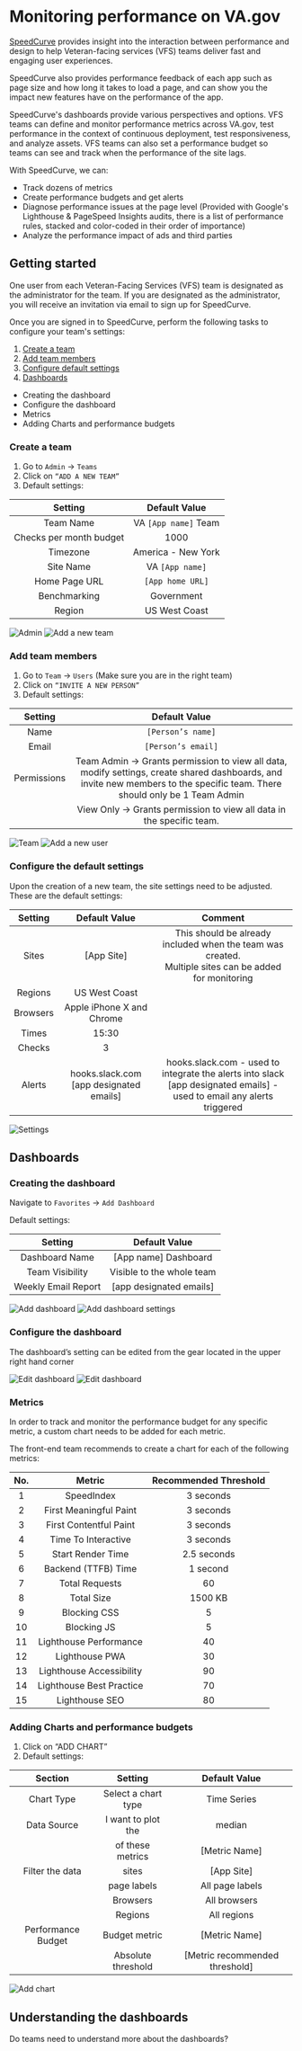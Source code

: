 # Monitoring performance on VA.gov

[SpeedCurve](https://www.speedcurve.com) provides insight into the interaction between performance and design to help Veteran-facing services (VFS) teams deliver fast and engaging user experiences.

SpeedCurve also provides performance feedback of each app such as page size and how long it takes to load a page, and can show you the impact new features have on the performance of the app.

SpeedCurve's dashboards provide various perspectives and options. VFS teams can define and monitor performance metrics across VA.gov, test performance in the context of continuous deployment, test responsiveness, and analyze assets. VFS teams can also set a performance budget so teams can see and track when the performance of the site lags.

With SpeedCurve, we can:

- Track dozens of metrics
- Create performance budgets and get alerts
- Diagnose performance issues at the page level (Provided with Google's Lighthouse & PageSpeed Insights audits, there is a list of performance rules, stacked and color-coded in their order of importance)
- Analyze the performance impact of ads and third parties

## Getting started

One user from each Veteran-Facing Services (VFS) team is designated as the administrator for the team. If you are designated as the administrator, you will receive an invitation via email to sign up for SpeedCurve.

Once you are signed in to SpeedCurve, perform the following tasks to configure your team's settings:

1. [Create a team](#create-a-team)
2. [Add team members](#add-team-member)
3. [Configure default settings](#default-settings)
4. [Dashboards](#dashboards)

- Creating the dashboard
- Configure the dashboard
- Metrics
- Adding Charts and performance budgets

### Create a team <a name='create-a-team'></a>

1. Go to `Admin` -> `Teams`
2. Click on `“ADD A NEW TEAM”`
3. Default settings:

|         Setting         |    Default Value     |
| :---------------------: | :------------------: |
|        Team Name        | VA `[App name]` Team |
| Checks per month budget |         1000         |
|        Timezone         |  America - New York  |
|        Site Name        |   VA `[App name]`    |
|      Home Page URL      |   `[App home URL]`   |
|      Benchmarking       |      Government      |
|         Region          |    US West Coast     |

![Admin](../../images/speedCurve-admin.png)
![Add a new team](../../images/speedCurve-add-a-new-team.png)

### Add team members <a name='add-team-member'></a>

1. Go to `Team` -> `Users` (Make sure you are in the right team)
2. Click on `“INVITE A NEW PERSON”`
3. Default settings:

|   Setting   |                                                                                Default Value                                                                                |
| :---------: | :-------------------------------------------------------------------------------------------------------------------------------------------------------------------------: |
|    Name     |                                                                              `[Person’s name]`                                                                              |
|    Email    |                                                                             `[Person’s email]`                                                                              |
| Permissions | Team Admin -> Grants permission to view all data, modify settings, create shared dashboards, and invite new members to the specific team. There should only be 1 Team Admin |
|             |                                                    View Only -> Grants permission to view all data in the specific team.                                                    |

![Team](../../images/speedCurve-teams.png)
![Add a new user](../../images/speedCurve-add-a-new-user.png)

### Configure the default settings <a name='default-settings'></a>

Upon the creation of a new team, the site settings need to be adjusted. These are the default settings:

| Setting  |               Default Value                |                                                          Comment                                                          |
| :------: | :----------------------------------------: | :-----------------------------------------------------------------------------------------------------------------------: |
|  Sites   |                 [App Site]                 |         This should be already included when the team was created.<BR>Multiple sites can be added for monitoring          |
| Regions  |               US West Coast                |                                                                                                                           |
| Browsers |         Apple iPhone X and Chrome          |                                                                                                                           |
|  Times   |                   15:30                    |                                                                                                                           |
|  Checks  |                     3                      |                                                                                                                           |
|  Alerts  | hooks.slack.com<BR>[app designated emails] | hooks.slack.com - used to integrate the alerts into slack<BR>[app designated emails] - used to email any alerts triggered |

![Settings](../../images/speedCurve-settings.png)

## Dashboards <a name='dashboards'></a>

### Creating the dashboard

Navigate to `Favorites` -> `Add Dashboard`

Default settings:

|       Setting       |       Default Value       |
| :-----------------: | :-----------------------: |
|   Dashboard Name    |   [App name] Dashboard    |
|   Team Visibility   | Visible to the whole team |
| Weekly Email Report |  [app designated emails]  |

![Add dashboard](../../images/speedCurve-add-dashboard.png)
![Add dashboard settings](../../images/speedCurve-add-dashboard-settings.png)

### Configure the dashboard

The dashboard’s setting can be edited from the gear located in the upper right hand corner

![Edit dashboard](../../images/speedCurve-edit-dashboard.png)
![Edit dashboard](../../images/speedCurve-gear-dashboard.png)

### Metrics

In order to track and monitor the performance budget for any specific metric, a custom chart needs to be added for each metric.

The front-end team recommends to create a chart for each of the following metrics:

| No. |          Metric          | Recommended Threshold |
| :-: | :----------------------: | :-------------------: |
|  1  |        SpeedIndex        |       3 seconds       |
|  2  |  First Meaningful Paint  |       3 seconds       |
|  3  |  First Contentful Paint  |       3 seconds       |
|  4  |   Time To Interactive    |       3 seconds       |
|  5  |    Start Render Time     |      2.5 seconds      |
|  6  |   Backend (TTFB) Time    |       1 second        |
|  7  |      Total Requests      |          60           |
|  8  |        Total Size        |        1500 KB        |
|  9  |       Blocking CSS       |           5           |
| 10  |       Blocking JS        |           5           |
| 11  |  Lighthouse Performance  |          40           |
| 12  |      Lighthouse PWA      |          30           |
| 13  | Lighthouse Accessibility |          90           |
| 14  | Lighthouse Best Practice |          70           |
| 15  |      Lighthouse SEO      |          80           |

### Adding Charts and performance budgets

1. Click on “ADD CHART”
2. Default settings:

|      Section       |       Setting       |         Default Value          |
| :----------------: | :-----------------: | :----------------------------: |
|     Chart Type     | Select a chart type |          Time Series           |
|    Data Source     | I want to plot the  |             median             |
|                    |  of these metrics   |         [Metric Name]          |
|  Filter the data   |        sites        |           [App Site]           |
|                    |     page labels     |        All page labels         |
|                    |      Browsers       |          All browsers          |
|                    |       Regions       |          All regions           |
| Performance Budget |    Budget metric    |         [Metric Name]          |
|                    | Absolute threshold  | [Metric recommended threshold] |

![Add chart](../../images/speedCurve-add-chart.png)

## Understanding the dashboards

Do teams need to understand more about the dashboards?
